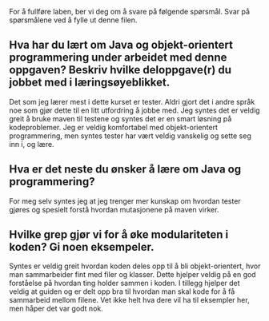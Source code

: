 For å fullføre laben, ber vi deg om å svare på følgende spørsmål. Svar på spørsmålene ved å fylle ut denne filen. 

## Hva har du lært om Java og objekt-orientert programmering under arbeidet med denne oppgaven? Beskriv hvilke deloppgave(r) du jobbet med i læringsøyeblikket.

<!-- ditt svar her -->
Det som jeg lærer mest i dette kurset er tester. Aldri gjort det i andre språk noe som gjør dette til en litt utfordring å jobbe med. Jeg syntes det er veldig greit å bruke maven til testene og syntes det er en smart løsning på kodeproblemer. Jeg er veldig komfortabel med objekt-orientert programmering, men syntes tester har vært veldig vanskelig og sette seg inn i, og lære.

## Hva er det neste du ønsker å lære om Java og programmering?

<!-- ditt svar her -->
For meg selv syntes jeg at jeg trenger mer kunskap om hvordan tester gjøres og spesielt forstå hvordan mutasjonene på maven virker.

## Hvilke grep gjør vi for å øke modulariteten i koden? Gi noen eksempeler.

<!-- ditt svar her  -->
Syntes er veldig greit hvordan koden deles opp til å bli objekt-orientert, hvor man sammarbeider fint med filer og klasser. Dette hjelper veldig på en god forståelse på hvordan ting holder sammen i koden. I tillegg hjelper det veldig at guiden og er delt opp bra til hvordan man skal kode for å få sammarbeid mellom filene. Vet ikke helt hva dere vil ha til eksempler her, men håper det var godt nok.